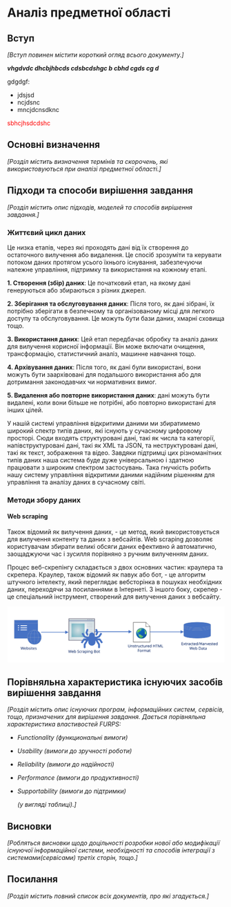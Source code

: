 # Аналіз предметної області

## Вступ

_[Вступ повинен містити короткий огляд всього документу.]_

**_vhgdvdc dhcbjhbcds cdsbcdshgc b cbhd cgds cg d_**

gdgdgf:

- jdsjsd
- ncjdsnc
- mncjdcnsdknc

<span style="color:red"> sbhcjhsdcdshc </span>

## Основні визначення

_[Розділ містить визначення термінів та скорочень, які використовуються при аналізі предметної області.]_

## Підходи та способи вирішення завдання

_[Розділ містить опис підходів, моделей та способів вирішення завдання.]_

### Життєвий цикл даних

Це низка етапів, через які проходять дані від їх створення до остаточного вилучення або видалення. Це спосіб зрозуміти та керувати потоком даних протягом усього їхнього існування, забезпечуючи належне управління, підтримку та використання на кожному етапі.

**1. Створення (збір) даних**: Це початковий етап, на якому дані генеруються або збираються з різних джерел.

**2. Зберігання та обслуговування даних**: Після того, як дані зібрані, їх потрібно зберігати в безпечному та організованому місці для легкого доступу та обслуговування. Це можуть бути бази даних, хмарні сховища тощо.

**3. Використання даних**: Цей етап передбачає обробку та аналіз даних для вилучення корисної інформації. Він може включати очищення, трансформацію, статистичний аналіз, машинне навчання тощо.

**4. Архівування даних**: Після того, як дані були використані, вони можуть бути заархівовані для подальшого використання або для дотримання законодавчих чи нормативних вимог.

**5. Видалення або повторне використання даних**: дані можуть бути видалені, коли вони більше не потрібні, або повторно використані для інших цілей.

У нашій системі управління відкритими даними ми збиратимемо широкий спектр типів даних, які існують у сучасному цифровому просторі. Сюди входять структуровані дані, такі як числа та категорії, напівструктуровані дані, такі як XML та JSON, та неструктуровані дані, такі як текст, зображення та відео. Завдяки підтримці цих різноманітних типів даних наша система буде дуже універсальною і здатною працювати з широким спектром застосувань. Така гнучкість робить нашу систему управління відкритими даними надійним рішенням для управління та аналізу даних в сучасному світі.

### Методи збору даних

#### Web scraping

Також відомий як вилучення даних, - це метод, який використовується для вилучення контенту та даних з вебсайтів. Web scraping дозволяє користувачам збирати великі обсяги даних ефективно й автоматично, заощаджуючи час і зусилля порівняно з ручним вилученням даних.

Процес веб-скрепінгу складається з двох основних частин: краулера та скрепера. Краулер, також відомий як павук або бот, - це алгоритм штучного інтелекту, який переглядає вебсторінка в пошуках необхідних даних, переходячи за посиланнями в Інтернеті. З іншого боку, скрепер - це спеціальний інструмент, створений для вилучення даних з вебсайту.

<!-- ![Web scraping diagram](/docs/requirements/assets/webscraping.svg "Web scraping diagram") -->

<img alt="Web scraping" src="./assets/webscraping.svg" >

## Порівняльна характеристика існуючих засобів вирішення завдання

_[Розділ містить опис існуючих програм, інформаційних систем, сервісів, тощо, призначених для вирішення
завдання. Дається порівняльна характеристика властивостей FURPS:_

- _Functionality (функциональні вимоги)_
- _Usability (вимоги до зручності роботи)_
- _Reliability (вимоги до надійності)_
- _Performance (вимоги до продуктивності)_
- _Supportability (вимоги до підтримки)_

  _(у вигляді таблиці).]_

## Висновки

_[Робляться висновки щодо доцільності розробки нової або модифікації існуючої інформаційної системи, необхідності та способів інтеграції з системами(сервісами) третіх сторін, тощо.]_

## Посилання

_[Розділ містить повний список всіх документів, про які згадується.]_
